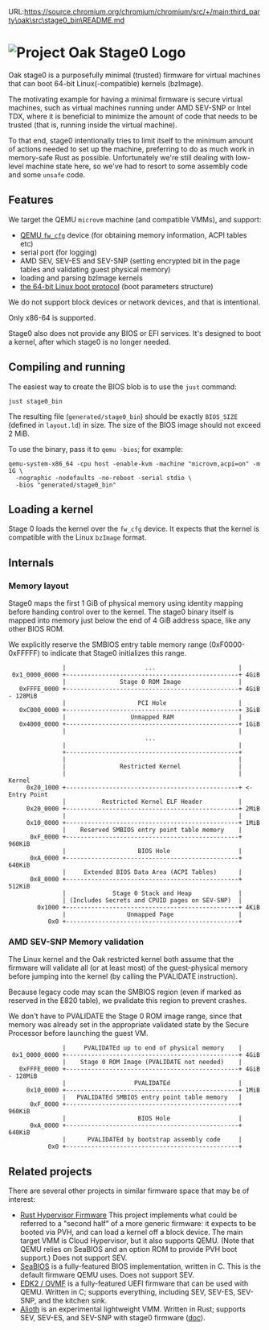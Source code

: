 URL:https://source.chromium.org/chromium/chromium/src/+/main:third_party\oak\src\stage0_bin\README.md
<!-- Oak Logo Start -->
<!-- An HTML element is intentionally used since GitHub recommends this approach to handle different images in dark/light modes. Ref: https://docs.github.com/en/get-started/writing-on-github/getting-started-with-writing-and-formatting-on-github/basic-writing-and-formatting-syntax#specifying-the-theme-an-image-is-shown-to -->
<!-- markdownlint-disable-next-line MD033 -->
<h1><picture><source media="(prefers-color-scheme: dark)" srcset="/docs/oak-logo/svgs/oak-stage0-negative-colour.svg?sanitize=true"><source media="(prefers-color-scheme: light)" srcset="/docs/oak-logo/svgs/oak-stage0.svg?sanitize=true"><img alt="Project Oak Stage0 Logo" src="/docs/oak-logo/svgs/oak-stage0.svg?sanitize=true"></picture></h1>
<!-- Oak Logo End -->

Oak stage0 is a purposefully minimal (trusted) firmware for virtual machines
that can boot 64-bit Linux(-compatible) kernels (bzImage).

The motivating example for having a minimal firmware is secure virtual machines,
such as virtual machines running under AMD SEV-SNP or Intel TDX, where it is
beneficial to minimize the amount of code that needs to be trusted (that is,
running inside the virtual machine).

To that end, stage0 intentionally tries to limit itself to the minimum amount of
actions needed to set up the machine, preferring to do as much work in
memory-safe Rust as possible. Unfortunately we're still dealing with low-level
machine state here, so we've had to resort to some assembly code and some
`unsafe` code.

## Features

We target the QEMU `microvm` machine (and compatible VMMs), and support:

- [QEMU `fw_cfg`](https://www.qemu.org/docs/master/specs/fw_cfg.html) device
  (for obtaining memory information, ACPI tables etc)
- serial port (for logging)
- AMD SEV, SEV-ES and SEV-SNP (setting encrypted bit in the page tables and
  validating guest physical memory)
- loading and parsing bzImage kernels
- [the 64-bit Linux boot protocol](https://www.kernel.org/doc/html/v5.6/x86/boot.html#id1)
  (boot parameters structure)

We do not support block devices or network devices, and that is intentional.

Only x86-64 is supported.

Stage0 also does not provide any BIOS or EFI services. It's designed to boot a
kernel, after which stage0 is no longer needed.

## Compiling and running

The easiest way to create the BIOS blob is to use the `just` command:

```shell
just stage0_bin
```

The resulting file (`generated/stage0_bin`) should be exactly `BIOS_SIZE`
(defined in `layout.ld`) in size. The size of the BIOS image should not exceed 2
MiB.

To use the binary, pass it to `qemu -bios`; for example:

```shell
qemu-system-x86_64 -cpu host -enable-kvm -machine "microvm,acpi=on" -m 1G \
  -nographic -nodefaults -no-reboot -serial stdio \
  -bios "generated/stage0_bin"
```

## Loading a kernel

Stage 0 loads the kernel over the `fw_cfg` device. It expects that the kernel is
compatible with the Linux `bzImage` format.

## Internals

### Memory layout

Stage0 maps the first 1 GiB of physical memory using identity mapping before
handing control over to the kernel. The stage0 binary itself is mapped into
memory just below the end of 4 GiB address space, like any other BIOS ROM.

We explicitly reserve the SMBIOS entry table memory range (0xF0000-0xFFFFF) to
indicate that Stage0 initializes this range.

```text
               |                      ...                       |
 0x1_0000_0000 +------------------------------------------------+ 4GiB
               |               Stage 0 ROM Image                |
   0xFFFE_0000 +------------------------------------------------+ 4GiB - 128MiB
               |                    PCI Hole                    |
   0xC000_0000 +------------------------------------------------+ 3GiB
               |                  Unmapped RAM                  |
   0x4000_0000 +------------------------------------------------+ 1GiB
               |                                                |
                                      ...
               |                                                |
               +------------------------------------------------+
               |                                                |
               |               Restricted Kernel                |
               |                                                |    Kernel
     0x20_1000 +------------------------------------------------+ <- Entry Point
               |          Restricted Kernel ELF Header          |
     0x20_0000 +------------------------------------------------+ 2MiB
               |                                                |
     0x10_0000 +------------------------------------------------+ 1MiB
               |    Reserved SMBIOS entry point table memory    |
      0xF_0000 +------------------------------------------------+ 960KiB
               |                    BIOS Hole                   |
      0xA_0000 +------------------------------------------------+ 640KiB
               |     Extended BIOS Data Area (ACPI Tables)      |
      0x8_0000 +------------------------------------------------+ 512KiB
               |             Stage 0 Stack and Heap             |
               | (Includes Secrets and CPUID pages on SEV-SNP)  |
        0x1000 +------------------------------------------------+ 4KiB
               |                 Unmapped Page                  |
           0x0 +------------------------------------------------+
```

### AMD SEV-SNP Memory validation

The Linux kernel and the Oak restricted kernel both assume that the firmware
will validate all (or at least most) of the guest-physical memory before jumping
into the kernel (by calling the PVALIDATE instruction).

Because legacy code may scan the SMBIOS region (even if marked as reserved in
the E820 table), we pvalidate this region to prevent crashes.

We don't have to PVALIDATE the Stage 0 ROM image range, since that memory was
already set in the appropriate validated state by the Secure Processor before
launching the guest VM.

```text
               |     PVALIDATEd up to end of physical memory    |
 0x1_0000_0000 +------------------------------------------------+ 4GiB
               |    Stage 0 ROM Image (PVALIDATE not needed)    |
   0xFFFE_0000 +------------------------------------------------+ 4GiB - 128MiB
               |                   PVALIDATEd                   |
     0x10_0000 +------------------------------------------------+ 1MiB
               |   PVALIDATEd SMBIOS entry point table memory   |
      0xF_0000 +------------------------------------------------+ 960KiB
               |                    BIOS Hole                   |
      0xA_0000 +------------------------------------------------+ 640KiB
               |      PVALIDATEd by bootstrap assembly code     |
           0x0 +------------------------------------------------+
```

## Related projects

There are several other projects in similar firmware space that may be of
interest:

- [Rust Hypervisor Firmware](https://github.com/cloud-hypervisor/rust-hypervisor-firmware)
  This project implements what could be referred to a "second half" of a more
  generic firmware: it expects to be booted via PVH, and can load a kernel off a
  block device. The main target VMM is Cloud Hypervisor, but it also supports
  QEMU. (Note that QEMU relies on SeaBIOS and an option ROM to provide PVH boot
  support.) Does not support SEV.
- [SeaBIOS](https://github.com/qemu/seabios) is a fully-featured BIOS
  implementation, written in C. This is the default firmware QEMU uses. Does not
  support SEV.
- [EDK2 / OVMF](https://github.com/tianocore/edk2) is a fully-featured UEFI
  firmware that can be used with QEMU. Written in C; supports everything,
  including SEV, SEV-ES, SEV-SNP, and the kitchen sink.
- [Alioth](https://github.com/google/alioth) is an experimental lightweight VMM.
  Written in Rust; supports SEV, SEV-ES, and SEV-SNP with stage0 firmware
  ([doc](https://github.com/google/alioth/blob/main/docs/coco.md)).
